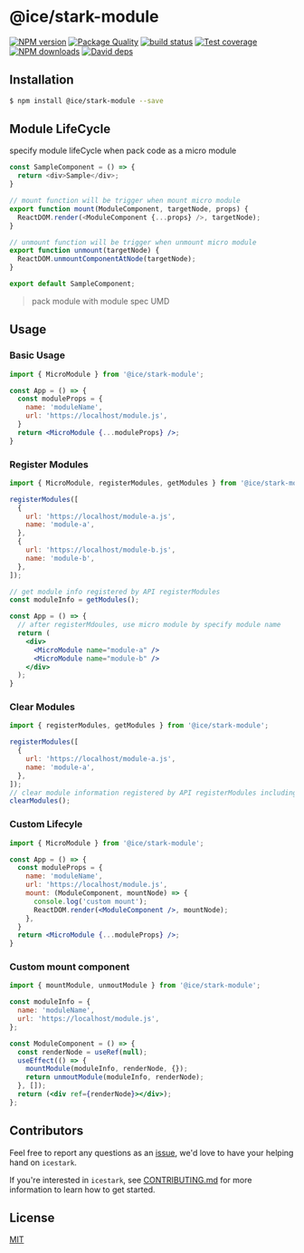 # @ice/stark-module

[![NPM version](https://img.shields.io/npm/v/@ice/stark-module.svg?style=flat)](https://npmjs.org/package/@ice/stark-module) [![Package Quality](https://npm.packagequality.com/shield/@ice%2Fstark-module.svg)](https://packagequality.com/#?package=@ice%2Fstark-module) [![build status](https://img.shields.io/travis/ice-lab/icestark.svg?style=flat-square)](https://travis-ci.org/ice-lab/icestark) [![Test coverage](https://img.shields.io/codecov/c/github/ice-lab/icestark.svg?style=flat-square)](https://codecov.io/gh/ice-lab/icestark) [![NPM downloads](http://img.shields.io/npm/dm/@ice/stark-module.svg?style=flat)](https://npmjs.org/package/@ice/stark-module) [![David deps](https://img.shields.io/david/ice-lab/icestark.svg?style=flat-square)](https://david-dm.org/ice-lab/icestark)

## Installation

```bash
$ npm install @ice/stark-module --save
```

## Module LifeCycle

specify module lifeCycle when pack code as a micro module

```js
const SampleComponent = () => {
  return <div>Sample</div>;
}

// mount function will be trigger when mount micro module
export function mount(ModuleComponent, targetNode, props) {
  ReactDOM.render(<ModuleComponent {...props} />, targetNode);
}

// unmount function will be trigger when unmount micro module
export function unmount(targetNode) {
  ReactDOM.unmountComponentAtNode(targetNode);
}

export default SampleComponent;
```

> pack module with module spec UMD

## Usage

### Basic Usage

```jsx
import { MicroModule } from '@ice/stark-module';

const App = () => {
  const moduleProps = {
    name: 'moduleName',
    url: 'https://localhost/module.js',
  }
  return <MicroModule {...moduleProps} />;
}
```

### Register Modules

```jsx
import { MicroModule, registerModules, getModules } from '@ice/stark-module';

registerModules([
  {
    url: 'https://localhost/module-a.js',
    name: 'module-a',
  },
  {
    url: 'https://localhost/module-b.js',
    name: 'module-b',
  },
]);

// get module info registered by API registerModules
const moduleInfo = getModules();

const App = () => {
  // after registerMdoules, use micro module by specify module name
  return (
    <div>
      <MicroModule name="module-a" />
      <MicroModule name="module-b" />
    </div>
  );
}
```

### Clear Modules

```js
import { registerModules, getModules } from '@ice/stark-module';

registerModules([
  {
    url: 'https://localhost/module-a.js',
    name: 'module-a',
  },
]);
// clear module information registered by API registerModules including content cache
clearModules();
```

### Custom Lifecyle

```jsx
import { MicroModule } from '@ice/stark-module';

const App = () => {
  const moduleProps = {
    name: 'moduleName',
    url: 'https://localhost/module.js',
    mount: (ModuleComponent, mountNode) => {
      console.log('custom mount');
      ReactDOM.render(<ModuleComponent />, mountNode);
    },
  }
  return <MicroModule {...moduleProps} />;
}
```

### Custom mount component

```jsx
import { mountModule, unmoutModule } from '@ice/stark-module';

const moduleInfo = {
  name: 'moduleName',
  url: 'https://localhost/module.js',
};

const ModuleComponent = () => {
  const renderNode = useRef(null);
  useEffect(() => {
    mountModule(moduleInfo, renderNode, {});
    return unmoutModule(moduleInfo, renderNode);
  }, []);
  return (<div ref={renderNode}></div>);
};
```

## Contributors

Feel free to report any questions as an [issue](https://github.com/ice-lab/icestark/issues/new), we'd love to have your helping hand on `icestark`.

If you're interested in `icestark`, see [CONTRIBUTING.md](https://github.com/alibaba/ice/blob/master/.github/CONTRIBUTING.md) for more information to learn how to get started.

## License

[MIT](LICENSE)